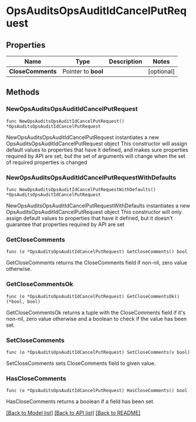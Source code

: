 # OpsAuditsOpsAuditIdCancelPutRequest

## Properties

Name | Type | Description | Notes
------------ | ------------- | ------------- | -------------
**CloseComments** | Pointer to **bool** |  | [optional] 

## Methods

### NewOpsAuditsOpsAuditIdCancelPutRequest

`func NewOpsAuditsOpsAuditIdCancelPutRequest() *OpsAuditsOpsAuditIdCancelPutRequest`

NewOpsAuditsOpsAuditIdCancelPutRequest instantiates a new OpsAuditsOpsAuditIdCancelPutRequest object
This constructor will assign default values to properties that have it defined,
and makes sure properties required by API are set, but the set of arguments
will change when the set of required properties is changed

### NewOpsAuditsOpsAuditIdCancelPutRequestWithDefaults

`func NewOpsAuditsOpsAuditIdCancelPutRequestWithDefaults() *OpsAuditsOpsAuditIdCancelPutRequest`

NewOpsAuditsOpsAuditIdCancelPutRequestWithDefaults instantiates a new OpsAuditsOpsAuditIdCancelPutRequest object
This constructor will only assign default values to properties that have it defined,
but it doesn't guarantee that properties required by API are set

### GetCloseComments

`func (o *OpsAuditsOpsAuditIdCancelPutRequest) GetCloseComments() bool`

GetCloseComments returns the CloseComments field if non-nil, zero value otherwise.

### GetCloseCommentsOk

`func (o *OpsAuditsOpsAuditIdCancelPutRequest) GetCloseCommentsOk() (*bool, bool)`

GetCloseCommentsOk returns a tuple with the CloseComments field if it's non-nil, zero value otherwise
and a boolean to check if the value has been set.

### SetCloseComments

`func (o *OpsAuditsOpsAuditIdCancelPutRequest) SetCloseComments(v bool)`

SetCloseComments sets CloseComments field to given value.

### HasCloseComments

`func (o *OpsAuditsOpsAuditIdCancelPutRequest) HasCloseComments() bool`

HasCloseComments returns a boolean if a field has been set.


[[Back to Model list]](../README.md#documentation-for-models) [[Back to API list]](../README.md#documentation-for-api-endpoints) [[Back to README]](../README.md)


